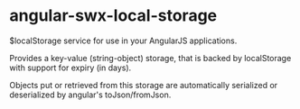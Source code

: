# angular-swx-local-storage

$localStorage service for use in your AngularJS applications.

Provides a key-value (string-object) storage, that is backed by localStorage with support for expiry (in days).

Objects put or retrieved from this storage are automatically serialized or deserialized by angular's toJson/fromJson.